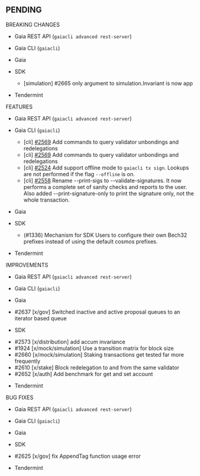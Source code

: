 ## PENDING

BREAKING CHANGES

* Gaia REST API (`gaiacli advanced rest-server`)

* Gaia CLI  (`gaiacli`)

* Gaia

* SDK
  * [simulation] \#2665 only argument to simulation.Invariant is now app

* Tendermint


FEATURES

* Gaia REST API (`gaiacli advanced rest-server`)

* Gaia CLI  (`gaiacli`)
    * [cli] [\#2569](https://github.com/cosmos/cosmos-sdk/pull/2569) Add commands to query validator unbondings and redelegations
    * [cli] [\#2569](https://github.com/cosmos/cosmos-sdk/pull/2569) Add commands to query validator unbondings and redelegations
    * [cli] [\#2524](https://github.com/cosmos/cosmos-sdk/issues/2524) Add support offline mode to `gaiacli tx sign`. Lookups are not performed if the flag `--offline` is on.
    * [cli] [\#2558](https://github.com/cosmos/cosmos-sdk/issues/2558) Rename --print-sigs to --validate-signatures. It now performs a complete set of sanity checks and reports to the user. Also added --print-signature-only to print the signature only, not the whole transaction.

* Gaia

* SDK
    * (#1336) Mechanism for SDK Users to configure their own Bech32 prefixes instead of using the default cosmos prefixes.

* Tendermint


IMPROVEMENTS

* Gaia REST API (`gaiacli advanced rest-server`)

* Gaia CLI  (`gaiacli`)

* Gaia
 - #2637 [x/gov] Switched inactive and active proposal queues to an iterator based queue

* SDK
 - #2573 [x/distribution] add accum invariance
 - \#1924 [x/mock/simulation] Use a transition matrix for block size
 - \#2660 [x/mock/simulation] Staking transactions get tested far more frequently
 - #2610 [x/stake] Block redelegation to and from the same validator
 - #2652 [x/auth] Add benchmark for get and set account

* Tendermint


BUG FIXES

* Gaia REST API (`gaiacli advanced rest-server`)

* Gaia CLI  (`gaiacli`)

* Gaia

* SDK
 - #2625 [x/gov] fix AppendTag function usage error


* Tendermint
